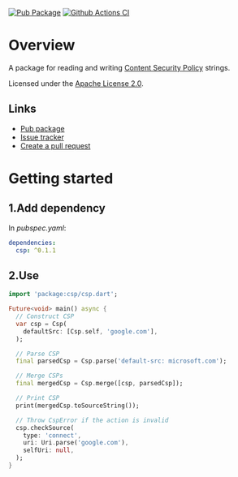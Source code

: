 [![Pub Package](https://img.shields.io/pub/v/csp.svg)](https://pub.dartlang.org/packages/csp)
[![Github Actions CI](https://github.com/dint-dev/csp/workflows/Dart%20CI/badge.svg)](https://github.com/dint-dev/csp/actions?query=workflow%3A%22Dart+CI%22)

# Overview

A package for reading and writing [Content Security Policy](https://developer.mozilla.org/en-US/docs/Web/HTTP/Headers/Content-Security-Policy)
strings.

Licensed under the [Apache License 2.0](LICENSE).

## Links
  * [Pub package](https://pub.dev/packages/csp)
  * [Issue tracker](https://github.com/dint-dev/csp/issues)
  * [Create a pull request](https://github.com/dint-dev/csp/pull/new/master)

# Getting started
## 1.Add dependency
In _pubspec.yaml_:
```yaml
dependencies:
  csp: ^0.1.1
```

## 2.Use
```dart
import 'package:csp/csp.dart';

Future<void> main() async {
  // Construct CSP
  var csp = Csp(
    defaultSrc: [Csp.self, 'google.com'],
  );

  // Parse CSP
  final parsedCsp = Csp.parse('default-src: microsoft.com');

  // Merge CSPs
  final mergedCsp = Csp.merge([csp, parsedCsp]);

  // Print CSP
  print(mergedCsp.toSourceString());

  // Throw CspError if the action is invalid
  csp.checkSource(
    type: 'connect',
    uri: Uri.parse('google.com'),
    selfUri: null,
  );
}
```